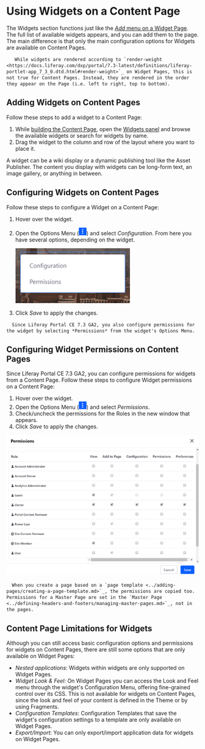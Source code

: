 # Using Widgets on a Content Page

The Widgets section functions just like the [*Add* menu on a Widget Page](../using-widget-pages/adding-widgets-to-a-page.md). The full list of available widgets appears, and you can add them to the page. The main difference is that only the main configuration options for Widgets are available on Content Pages.

```note::
   While widgets are rendered according to `render-weight <https://docs.liferay.com/dxp/portal/7.3-latest/definitions/liferay-portlet-app_7_3_0.dtd.html#render-weight>`_ on Widget Pages, this is not true for Content Pages. Instead, they are rendered in the order they appear on the Page (i.e. left to right, top to bottom).
```

## Adding Widgets on Content Pages

Follow these steps to add a widget to a Content Page:

1. While [building the Content Page](./building-content-pages.md), open the [Widgets panel](./content-pages-overview.md#widgets) and browse the available widgets or search for widgets by name.
1. Drag the widget to the column and row of the layout where you want to place it.

A widget can be a wiki display or a dynamic publishing tool like the Asset Publisher. The content you display with widgets can be long-form text, an image gallery, or anything in between.

## Configuring Widgets on Content Pages

Follow these steps to configure a Widget on a Content Page:

1. Hover over the widget.
1. Open the Options Menu (![Options Menu](../../../images/icon-app-options.png)) and select *Configuration*. From here you have several options, depending on the widget.

    ![You can configure widgets on Content Pages through their Options Menu.](./using-widgets-on-a-content-page/images/01.png)

1. Click *Save* to apply the changes.

```note::
  Since Liferay Portal CE 7.3 GA2, you also configure permissions for the widget by selecting *Permissions* from the widget's Options Menu.
```

## Configuring Widget Permissions on Content Pages

Since Liferay Portal CE 7.3 GA2, you can configure permissions for widgets from a Content Page. Follow these steps to configure Widget permissions on a Content Page:

1. Hover over the widget.
1. Open the Options Menu (![Options Menu](../../../images/icon-app-options.png)) and select *Permissions*.
1. Check/uncheck the permissions for the Roles in the new window that appears.
1. Click *Save* to apply the changes.

![You can configure widget permissions on Content Pages through their Options Menu.](./using-widgets-on-a-content-page/images/02.png)

```note::
  When you create a page based on a `page template <../adding-pages/creating-a-page-template.md>`_, the permissions are copied too. Permissions for a Master Page are set in the `Master Page <../defining-headers-and-footers/managing-master-pages.md>`_, not in the pages.
```

## Content Page Limitations for Widgets

Although you can still access basic configuration options and permissions for widgets on Content Pages, there are still some options that are only available on Widget Pages:

* *Nested applications*: Widgets within widgets are only supported on Widget Pages.
* *Widget Look & Feel*: On Widget Pages you can access the Look and Feel menu through the  widget's Configuration Menu, offering fine-grained control over its CSS. This is not available for widgets on Content Pages, since the look and feel of your content is defined in the Theme or by using Fragments.
* *Configuration Templates*: Configuration Templates that save the widget's configuration settings to a template are only available on Widget Pages.
* *Export/Import*: You can only export/import application data for widgets on Widget Pages.
